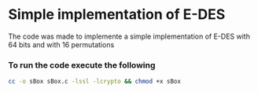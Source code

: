# Simple implementation of E-DES
The code was made to implemente a simple implementation of E-DES with 64 bits and with 16 permutations

### To run the code execute the following
```bash
cc -o sBox sBox.c -lssl -lcrypto && chmod +x sBox
```